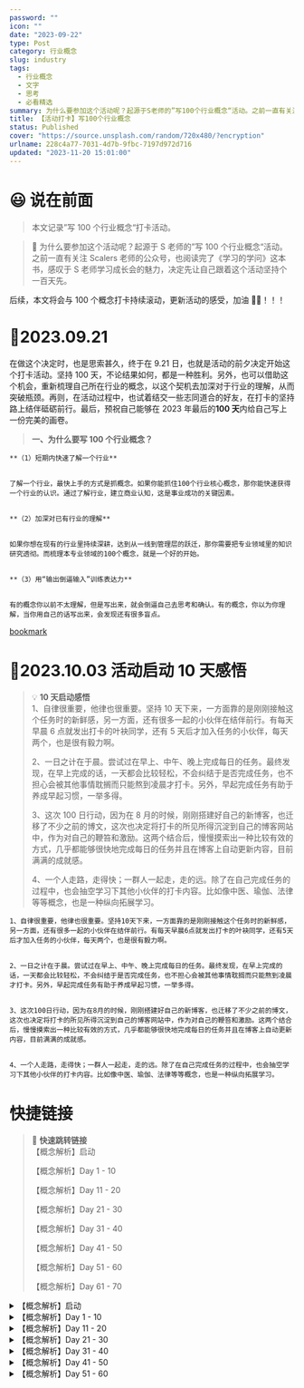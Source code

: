 ```yaml
---
password: ""
icon: ""
date: "2023-09-22"
type: Post
category: 行业概念
slug: industry
tags:
  - 行业概念
  - 文字
  - 思考
  - 必看精选
summary: 为什么要参加这个活动呢？起源于S老师的”写100个行业概念“活动。之前一直有关注Scalers老师的公众号，也阅读完了《学习的学问》这本书，感叹于S老师学习成长会的魅力，决定先让自己跟着这个活动坚持个一百天先。
title: 【活动打卡】写100个行业概念
status: Published
cover: "https://source.unsplash.com/random/720x480/?encryption"
urlname: 228c4a77-7031-4d7b-9fbc-7197d972d716
updated: "2023-11-20 15:01:00"
---
```


# 😃 说在前面

> 本文记录”写 100 个行业概念“打卡活动。

> 🏅 为什么要参加这个活动呢？起源于 S 老师的”写 100 个行业概念“活动。之前一直有关注 Scalers 老师的公众号，也阅读完了《学习的学问》这本书，感叹于 S 老师学习成长会的魅力，决定先让自己跟着这个活动坚持个一百天先。

后续，本文将会与 100 个概念打卡持续滚动，更新活动的感受，加油 💪🏻！！！

# 🤔2023.09.21

在做这个决定时，也是思索甚久，终于在 9.21 日，也就是活动的前夕决定开始这个打卡活动。坚持 100 天，不论结果如何，都是一种胜利。另外，也可以借助这个机会，重新梳理自己所在行业的概念，以这个契机去加深对于行业的理解，从而突破瓶颈。再则，在活动过程中，也试着结交一些志同道合的好友，在打卡的坚持路上结伴砥砺前行。最后，预祝自己能够在 2023 年最后的**100 天**内给自己写上一份完美的画卷。

> **一、为什么要写 100 个行业概念？**

    **（1）短期内快速了解一个行业**


    了解一个行业，最快上手的方式是抓概念。如果你能抓住100个行业核心概念，那你能快速获得一个行业的认识。通过了解行业，建立商业认知，这是事业成功的关键因素。


    **（2）加深对已有行业的理解**


    如果你想在现有的行业里持续深耕，达到从一线到管理层的跃迁，那你需要把专业领域里的知识研究透彻。而梳理本专业领域的100个概念，就是一个好的开始。


    **（3）用“输出倒逼输入”训练表达力**


    有的概念你以前不太理解，但是写出来，就会倒逼自己去思考和确认。有的概念，你以为你理解，当你用自己的话写出来，会发现还有很多盲点。

[bookmark](https://mp.weixin.qq.com/s/6IQ909ygIUTbBokovs6F2A)

# 🤔2023.10.03 活动启动 10 天感悟

> 💡 **10 天启动感悟**  
> 1、自律很重要，他律也很重要。坚持 10 天下来，一方面靠的是刚刚接触这个任务时的新鲜感，另一方面，还有很多一起的小伙伴在结伴前行。有每天早晨 6 点就发出打卡的叶袂同学，还有 5 天后才加入任务的小伙伴，每天两个，也是很有毅力啊。
>
> 2、一日之计在于晨。尝试过在早上、中午、晚上完成每日的任务。最终发现，在早上完成的话，一天都会比较轻松，不会纠结于是否完成任务，也不担心会被其他事情耽搁而只能熬到凌晨才打卡。另外，早起完成任务有助于养成早起习惯，一举多得。
>
> 3、这次 100 日行动，因为在 8 月的时候，刚刚搭建好自己的新博客，也迁移了不少之前的博文，这次也决定将打卡的所见所得沉淀到自己的博客网站中，作为对自己的鞭笞和激励。这两个结合后，慢慢摸索出一种比较有效的方式，几乎都能够很快地完成每日的任务并且在博客上自动更新内容，目前满满的成就感。
>
> 4、一个人走路，走得快；一群人一起走，走的远。除了在自己完成任务的过程中，也会抽空学习下其他小伙伴的打卡内容。比如像中医、瑜伽、法律等等概念，也是一种纵向拓展学习。

    1、自律很重要，他律也很重要。坚持10天下来，一方面靠的是刚刚接触这个任务时的新鲜感，另一方面，还有很多一起的小伙伴在结伴前行。有每天早晨6点就发出打卡的叶袂同学，还有5天后才加入任务的小伙伴，每天两个，也是很有毅力啊。


    2、一日之计在于晨。尝试过在早上、中午、晚上完成每日的任务。最终发现，在早上完成的话，一天都会比较轻松，不会纠结于是否完成任务，也不担心会被其他事情耽搁而只能熬到凌晨才打卡。另外，早起完成任务有助于养成早起习惯，一举多得。


    3、这次100日行动，因为在8月的时候，刚刚搭建好自己的新博客，也迁移了不少之前的博文，这次也决定将打卡的所见所得沉淀到自己的博客网站中，作为对自己的鞭笞和激励。这两个结合后，慢慢摸索出一种比较有效的方式，几乎都能够很快地完成每日的任务并且在博客上自动更新内容，目前满满的成就感。


    4、一个人走路，走得快；一群人一起走，走的远。除了在自己完成任务的过程中，也会抽空学习下其他小伙伴的打卡内容。比如像中医、瑜伽、法律等等概念，也是一种纵向拓展学习。

# 快捷链接

> 📌 **快速跳转链接**  
> 【概念解析】启动
>
> 【概念解析】Day 1 - 10
>
> 【概念解析】Day 11 - 20
>
> 【概念解析】Day 21 - 30
>
> 【概念解析】Day 31 - 40
>
> 【概念解析】Day 41 - 50
>
> 【概念解析】Day 51 - 60
>
> 【概念解析】Day 61 - 70

<details>
<summary>【概念解析】启动</summary>

[bookmark](https://kuangyichen.com/article/industry)

[bookmark](https://kuangyichen.com/article/start-industry-100-words)

</details>

<details>
<summary>【概念解析】Day 1 - 10</summary>

[bookmark](https://kuangyichen.com/article/industry-day1)

[bookmark](https://kuangyichen.com/article/industry-day2)

[bookmark](https://kuangyichen.com/article/industry-day3)

[bookmark](https://kuangyichen.com/article/industry-day4)

[bookmark](https://kuangyichen.com/article/industry-day5)

[bookmark](https://kuangyichen.com/article/industry-day6)

[bookmark](https://kuangyichen.com/article/industry-day7)

[bookmark](https://kuangyichen.com/article/industry-day8)

[bookmark](https://kuangyichen.com/article/industry-day9)

[bookmark](https://kuangyichen.com/article/industry-day10)

</details>

<details>
<summary>【概念解析】Day 11 - 20</summary>

[bookmark](https://kuangyichen.com/article/industry-day11)

[bookmark](https://kuangyichen.com/article/industry-day12)

[bookmark](https://kuangyichen.com/article/industry-day13)

[bookmark](https://kuangyichen.com/article/industry-day14)

[bookmark](https://kuangyichen.com/article/industry-day15)

[bookmark](https://kuangyichen.com/article/industry-day16)

[bookmark](https://kuangyichen.com/article/industry-day17)

[bookmark](https://kuangyichen.com/article/industry-day18)

[bookmark](https://kuangyichen.com/article/industry-day19)

[bookmark](https://kuangyichen.com/article/industry-day20)

</details>

<details>
<summary>【概念解析】Day 21 - 30</summary>

[bookmark](https://kuangyichen.com/article/industry-day21)

[bookmark](https://kuangyichen.com/article/industry-day22)

[bookmark](https://kuangyichen.com/article/industry-day23)

[bookmark](https://kuangyichen.com/article/industry-day24)

[bookmark](https://kuangyichen.com/article/industry-day25)

[bookmark](https://kuangyichen.com/article/industry-day26)

[bookmark](https://kuangyichen.com/article/industry-day27)

[bookmark](https://kuangyichen.com/article/industry-day28)

[bookmark](https://kuangyichen.com/article/industry-day29)

[bookmark](https://kuangyichen.com/article/industry-day30)

</details>

<details>
<summary>【概念解析】Day 31 - 40</summary>

[bookmark](https://kuangyichen.com/article/industry-day31)

[bookmark](https://kuangyichen.com/article/industry-day32)

[bookmark](https://kuangyichen.com/article/industry-day33)

[bookmark](https://kuangyichen.com/article/industry-day34)

[bookmark](https://kuangyichen.com/article/industry-day35)

[bookmark](https://kuangyichen.com/article/industry-day36)

[bookmark](https://kuangyichen.com/article/industry-day37)

[bookmark](https://kuangyichen.com/article/industry-day38)

[bookmark](https://kuangyichen.com/article/industry-day39)

[bookmark](https://kuangyichen.com/article/industry-day40)

</details>

<details>
<summary>【概念解析】Day 41 - 50</summary>

[bookmark](https://kuangyichen.com/article/industry-day41)

[bookmark](https://kuangyichen.com/article/industry-day42)

[bookmark](https://kuangyichen.com/article/industry-day43)

[bookmark](https://kuangyichen.com/article/industry-day44)

[bookmark](https://kuangyichen.com/article/industry-day45)

[bookmark](https://kuangyichen.com/article/industry-day46)

[bookmark](https://kuangyichen.com/article/industry-day47)

[bookmark](https://kuangyichen.com/article/industry-day48)

[bookmark](https://kuangyichen.com/article/industry-day49)

[bookmark](https://kuangyichen.com/article/industry-day50)

</details>

<details>
<summary>【概念解析】Day 51 - 60</summary>

[bookmark](https://kuangyichen.com/article/industry-day51)

[bookmark](https://kuangyichen.com/article/industry-day52)

[bookmark](https://kuangyichen.com/article/industry-day53)

[bookmark](https://kuangyichen.com/article/industry-day54)

[bookmark](https://kuangyichen.com/article/industry-day55)

[bookmark](https://kuangyichen.com/article/industry-day56)

[bookmark](https://kuangyichen.com/article/industry-day57)

[bookmark](https://kuangyichen.com/article/industry-day58)

[bookmark](https://kuangyichen.com/article/industry-day59)

</details>
